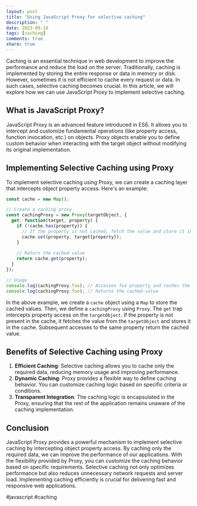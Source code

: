 ```yaml
---
layout: post
title: "Using JavaScript Proxy for selective caching"
description: " "
date: 2023-09-18
tags: [caching]
comments: true
share: true
---
```


Caching is an essential technique in web development to improve the performance and reduce the load on the server. Traditionally, caching is implemented by storing the entire response or data in memory or disk. However, sometimes it is not efficient to cache every request or data. In such cases, selective caching becomes crucial. In this article, we will explore how we can use JavaScript Proxy to implement selective caching.

## What is JavaScript Proxy?

JavaScript Proxy is an advanced feature introduced in ES6. It allows you to intercept and customize fundamental operations (like property access, function invocation, etc.) on objects. Proxy objects enable you to define custom behavior when interacting with the target object without modifying its original implementation.

## Implementing Selective Caching using Proxy

To implement selective caching using Proxy, we can create a caching layer that intercepts object property access. Here's an example:

```javascript
const cache = new Map();

// Create a caching proxy
const cachingProxy = new Proxy(targetObject, {
  get: function(target, property) {
    if (!cache.has(property)) {
      // If the property is not cached, fetch the value and store it in the cache
      cache.set(property, target[property]);
    }
    
    // Return the cached value
    return cache.get(property);
  }
});

// Usage
console.log(cachingProxy.foo); // Accesses foo property and caches the value
console.log(cachingProxy.foo); // Returns the cached value
```

In the above example, we create a `cache` object using a `Map` to store the cached values. Then, we define a `cachingProxy` using `Proxy`. The `get` trap intercepts property access on the `targetObject`. If the property is not present in the cache, it fetches the value from the `targetObject` and stores it in the cache. Subsequent accesses to the same property return the cached value.

## Benefits of Selective Caching using Proxy

1. **Efficient Caching**: Selective caching allows you to cache only the required data, reducing memory usage and improving performance.
2. **Dynamic Caching**: Proxy provides a flexible way to define caching behavior. You can customize caching logic based on specific criteria or conditions.
3. **Transparent Integration**: The caching logic is encapsulated in the Proxy, ensuring that the rest of the application remains unaware of the caching implementation.

## Conclusion

JavaScript Proxy provides a powerful mechanism to implement selective caching by intercepting object property access. By caching only the required data, we can improve the performance of our applications. With the flexibility provided by Proxy, you can customize the caching behavior based on specific requirements. Selective caching not only optimizes performance but also reduces unnecessary network requests and server load. Implementing caching efficiently is crucial for delivering fast and responsive web applications.

#javascript #caching